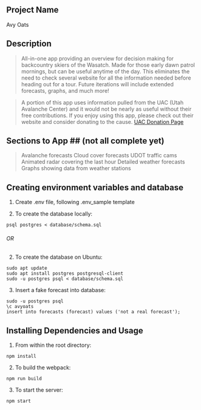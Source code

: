 ## Project Name ##
Avy Oats

## Description ##

> All-in-one app providing an overview for decision making for backcountry skiers of the Wasatch. Made for those early dawn patrol mornings, but can be useful anytime of the day. This eliminates the need to check several website for all the information needed before heading out for a tour. Future iterations will include extended forecasts, graphs, and much more!

> A portion of this app uses information pulled from the UAC (Utah Avalanche Center) and it would not be nearly as useful without their free contributions. If you enjoy using this app, please check out their website and consider donating to the cause. [UAC Donation Page](https://utahavalanchecenter.org/)

## Sections to App ## (not all complete yet)
> Avalanche forecasts
> Cloud cover forecasts
> UDOT traffic cams
> Animated radar covering the last hour
> Detailed weather forecasts
> Graphs showing data from weather stations

## Creating environment variables and database ##

1. Create .env file, following .env_sample template

2. To create the database locally:
```
psql postgres < database/schema.sql
```

###### OR ######

2. To create the database on Ubuntu:
```
sudo apt update
sudo apt install postgres postgresql-client
sudo -u postgres psql < database/schema.sql
```

3. Insert a fake forecast into database:
```
sudo -u postgres psql
\c avyoats
insert into forecasts (forecast) values ('not a real forecast');
```

## Installing Dependencies and Usage ##

1. From within the root directory:
```
npm install
```

2. To build the webpack:
```
npm run build
```

3. To start the server:
```
npm start
```
